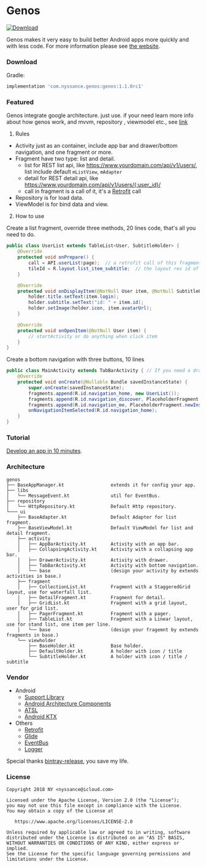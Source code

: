 # Genos
[ ![Download](https://api.bintray.com/packages/nyssance/maven/genos/images/download.svg) ](https://bintray.com/nyssance/maven/genos/_latestVersion)

Genos makes it very easy to build better Android apps more quickly and with less code.
For more information please see [the website][1].

### Download
Gradle:
```gradle
implementation 'com.nyssance.genos:genos:1.1.0rc1'
```
### Featured
Genos integrate google architecture. just use. if your need learn more info about how genos work, and mvvm, repository , viewmodel etc., see [link](https://developer.android.com/topic/libraries/architecture/index.html)

1. Rules

- Activity just as an container, include app bar and drawer/bottom navigation, and one fragment or more.
- Fragment have two type: list and detail.
  - list for REST list api, like https://www.yourdomain.com/api/v1/users/, list include default `mListView`, `mAdapter`
  - detail for REST detail api, like https://www.yourdomain,com/api/v1/users/{:user_id}/
  - call in fragment is a call of it, it's a [Retrofit](http://square.github.io/retrofit/) call 
- Repository is for load data.
- ViewModel is for bind data and view.

2. How to use

Create a list fragment, override three methods, 20 lines code, that's all you need to do.
```java
public class UserList extends TableList<User, SubtitleHolder> {
    @Override
    protected void onPrepare() {
        call = API.userList(page);  // a retrofit call of this fragment.
        tileId = R.layout.list_item_subtitle;  // the layout res id of list item
    }

    @Override
    protected void onDisplayItem(@NotNull User item, @NotNull SubtitleHolder holder, int viewType) {
        holder.title.setText(item.login);
        holder.subtitle.setText("id: " + item.id);
        holder.setImage(holder.icon, item.avatarUrl);
    }

    @Override
    protected void onOpenItem(@NotNull User item) {
        // startActivity or do anything when click item
    }
}
```

Create a bottom navigation with three buttons, 10 lines
```java
public class MainActivity extends TabBarActivity { // If you need a drawer navigation, just use DrawerActivity
    @Override
    protected void onCreate(@Nullable Bundle savedInstanceState) {
        super.onCreate(savedInstanceState);
        fragments.append(R.id.navigation_home, new UserList());
        fragments.append(R.id.navigation_discover, PlaceholderFragment.newInstance(2));
        fragments.append(R.id.navigation_me, PlaceholderFragment.newInstance(3));
        onNavigationItemSelected(R.id.navigation_home);
    }
}
```

### Tutorial
[Develop an app in 10 minutes][1].

### Architecture
```
genos
├── BaseAppManager.kt                 extends it for config your app.
├── libs
│   └── MessageEvent.kt               util for EventBus.
├── repository
│   └── HttpRepository.kt             Default Http repository.
└─── ui
    ├── BaseAdapter.kt                Default Adapter for list fragment.
    ├── BaseViewModel.kt              Default ViewModel for list and detail fragment.
    ├── activity
    │   ├── AppBarActivity.kt         Activity with an app bar.
    │   ├── CollapsingActivity.kt     Activity with a collapsing app bar.
    │   ├── DrawerActivity.kt         Activity with drawer.
    │   ├── TabBarActivity.kt         Activity with bottom navigation.
    │   └── base                      (design your activity by extends activities in base.)
    ├── fragment
    │   ├── CollectionList.kt         Fragment with a StaggeredGrid layout, use for waterfall list.
    │   ├── DetailFragment.kt         Fragment for detail.
    │   ├── GridList.kt               Fragment with a grid layout, user for grid list.
    │   ├── PagerFragment.kt          Fragment with a pager.
    │   ├── TableList.kt              Fragment with a Linear layout, use for stand list, one item per line.
    │   └── base                      (design your fragemnt by extends fragments in base.)
    └── viewholder
        ├── BaseHolder.kt             Base holder.
        ├── DefaultHolder.kt          A holder with icon / title
        └── SubtitleHolder.kt         A holder with icon / title / subtitle
```

### Vendor
* Android
  * [Support Library](https://developer.android.com/topic/libraries/support-library/index.html)
  * [Android Architecture Components](https://developer.android.com/topic/libraries/architecture/index.html)
  * [ATSL](https://developer.android.com/topic/libraries/testing-support-library/index.html)
  * [Android KTX](https://github.com/android/android-ktx)
* Others
  * [Retrofit](https://square.github.io/retrofit/)
  * [Glide](https://github.com/bumptech/glide)
  * [EventBus](https://github.com/greenrobot/EventBus)
  * [Logger](https://github.com/orhanobut/logger)

Special thanks [bintray-release](https://github.com/novoda/bintray-release), you save my life.

### License
    Copyright 2018 NY <nyssance@icloud.com>

    Licensed under the Apache License, Version 2.0 (the "License");
    you may not use this file except in compliance with the License.
    You may obtain a copy of the License at

       https://www.apache.org/licenses/LICENSE-2.0

    Unless required by applicable law or agreed to in writing, software
    distributed under the License is distributed on an "AS IS" BASIS,
    WITHOUT WARRANTIES OR CONDITIONS OF ANY KIND, either express or implied.
    See the License for the specific language governing permissions and
    limitations under the License.

[1]: https://nyssance.github.io/genos
[2]: https://search.maven.org/remote_content?g=com.nyssance.genos&a=genos&v=LATEST
[10]: https://developer.android.com/studio/projects/create-project.html
